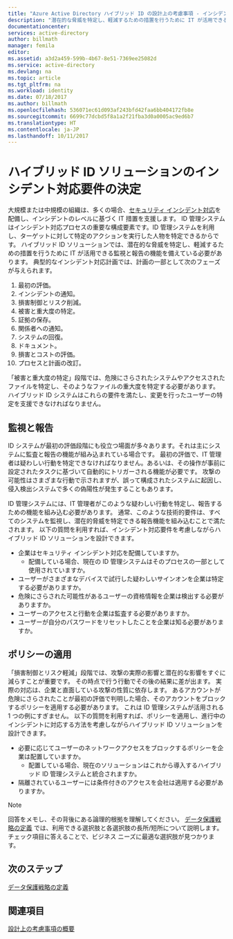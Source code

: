 ```yaml
---
title: "Azure Active Directory ハイブリッド ID の設計上の考慮事項 - インシデント対応要件の決定 | Microsoft Docs"
description: "潜在的な脅威を特定し、軽減するための措置を行うために IT が活用できるハイブリッド ID ソリューションの監視と報告の機能を決定します"
documentationcenter: 
services: active-directory
author: billmath
manager: femila
editor: 
ms.assetid: a3d2a459-599b-4b67-8e51-7369ee25082d
ms.service: active-directory
ms.devlang: na
ms.topic: article
ms.tgt_pltfrm: na
ms.workload: identity
ms.date: 07/18/2017
ms.author: billmath
ms.openlocfilehash: 536071ec61d093af243bfd42faa6bb404172fb8e
ms.sourcegitcommit: 6699c77dcbd5f8a1a2f21fba3d0a0005ac9ed6b7
ms.translationtype: HT
ms.contentlocale: ja-JP
ms.lasthandoff: 10/11/2017
---
```

# <a name="determine-incident-response-requirements-for-your-hybrid-identity-solution"></a>ハイブリッド ID ソリューションのインシデント対応要件の決定
大規模または中規模の組織は、多くの場合、[セキュリティ インシデント対応](https://technet.microsoft.com/library/cc700825.aspx)を配備し、インシデントのレベルに基づく IT 措置を支援します。 ID 管理システムはインシデント対応プロセスの重要な構成要素です。ID 管理システムを利用し、ターゲットに対して特定のアクションを実行した人物を特定できるからです。 ハイブリッド ID ソリューションでは、潜在的な脅威を特定し、軽減するための措置を行うために IT が活用できる監視と報告の機能を備えている必要があります。 典型的なインシデント対応計画では、計画の一部として次のフェーズが与えられます。

1. 最初の評価。
2. インシデントの通知。
3. 損害制御とリスク削減。
4. 被害と重大度の特定。
5. 証拠の保存。
6. 関係者への通知。
7. システムの回復。
8. ドキュメント。
9. 損害とコストの評価。
10. プロセスと計画の改訂。

「被害と重大度の特定」段階では、危険にさらされたシステムやアクセスされたファイルを特定し、そのようなファイルの重大度を特定する必要があります。 ハイブリッド ID システムはこれらの要件を満たし、変更を行ったユーザーの特定を支援できなければなりません。 

## <a name="monitoring-and-reporting"></a>監視と報告
ID システムが最初の評価段階にも役立つ場面が多々あります。それは主にシステムに監査と報告の機能が組み込まれている場合です。 最初の評価で、IT 管理者は疑わしい行動を特定できなければなりません。あるいは、その操作が事前に設定されたタスクに基づいて自動的にトリガーされる機能が必要です。 攻撃の可能性はさまざまな行動で示されますが、誤って構成されたシステムに起因し、侵入検出システムで多くの偽陽性が発生することもあります。 

ID 管理システムには、IT 管理者がこのような疑わしい行動を特定し、報告するための機能を組み込む必要があります。 通常、このような技術的要件は、すべてのシステムを監視し、潜在的脅威を特定できる報告機能を組み込むことで満たされます。 以下の質問を利用すれば、インシデント対応要件を考慮しながらハイブリッド ID ソリューションを設計できます。

* 企業はセキュリティ インシデント対応を配備していますか。
  * 配備している場合、現在の ID 管理システムはそのプロセスの一部として使用されていますか。
* ユーザーがさまざまなデバイスで試行した疑わしいサインオンを企業は特定する必要がありますか。
* 危険にさらされた可能性があるユーザーの資格情報を企業は検出する必要がありますか。
* ユーザーのアクセスと行動を企業は監査する必要がありますか。
* ユーザーが自分のパスワードをリセットしたことを企業は知る必要がありますか。

## <a name="policy-enforcement"></a>ポリシーの適用
「損害制御とリスク軽減」段階では、攻撃の実際の影響と潜在的な影響をすぐに減らすことが重要です。 その時点で行う行動でその後の結果に差が出ます。 実際の対応は、企業と直面している攻撃の性質に依存します。 あるアカウントが危険にさらされたことが最初の評価で判明した場合、そのアカウントをブロックするポリシーを適用する必要があります。 これは ID 管理システムが活用される 1 つの例にすぎません。 以下の質問を利用すれば、ポリシーを適用し、進行中のインシデントに対応する方法を考慮しながらハイブリッド ID ソリューションを設計できます。

* 必要に応じてユーザーのネットワークアクセスをブロックするポリシーを企業は配置していますか。
  * 配置している場合、現在のソリューションはこれから導入するハイブリッド ID 管理システムと統合されますか。
* 隔離されているユーザーには条件付きのアクセスを会社は適用する必要がありますか。 

> [!NOTE]
> 回答をメモし、その背後にある論理的根拠を理解してください。 [データ保護戦略の定義](active-directory-hybrid-identity-design-considerations-data-protection-strategy.md) では、利用できる選択肢と各選択肢の長所/短所について説明します。  チェック項目に答えることで、ビジネス ニーズに最適な選択肢が見つかります。
> 
> 

## <a name="next-steps"></a>次のステップ
[データ保護戦略の定義](active-directory-hybrid-identity-design-considerations-data-protection-strategy.md)

## <a name="see-also"></a>関連項目
[設計上の考慮事項の概要](active-directory-hybrid-identity-design-considerations-overview.md)

